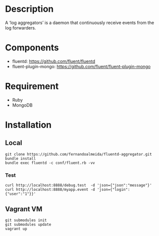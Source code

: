 # Description

A ‘log aggregators’ is a daemon that continuously receive events from the log forwarders.

# Components

* fluentd: https://github.com/fluent/fluentd
* fluent-plugin-mongo: https://github.com/fluent/fluent-plugin-mongo

# Requirement

* Ruby
* MongoDB

# Installation

## Local

    git clone https://github.com/fernandoalmeida/fluentd-aggregator.git
    bundle install
    bundle exec fluentd -c conf/fluent.rb -vv

### Test

    curl http://localhost:8888/debug.test  -d 'json={"json":"message"}'
    curl http://localhost:8888/myapp.event -d 'json={"login":{"user":"1"}}'

## Vagrant VM

    git submodules init
    git submodules update
    vagrant up